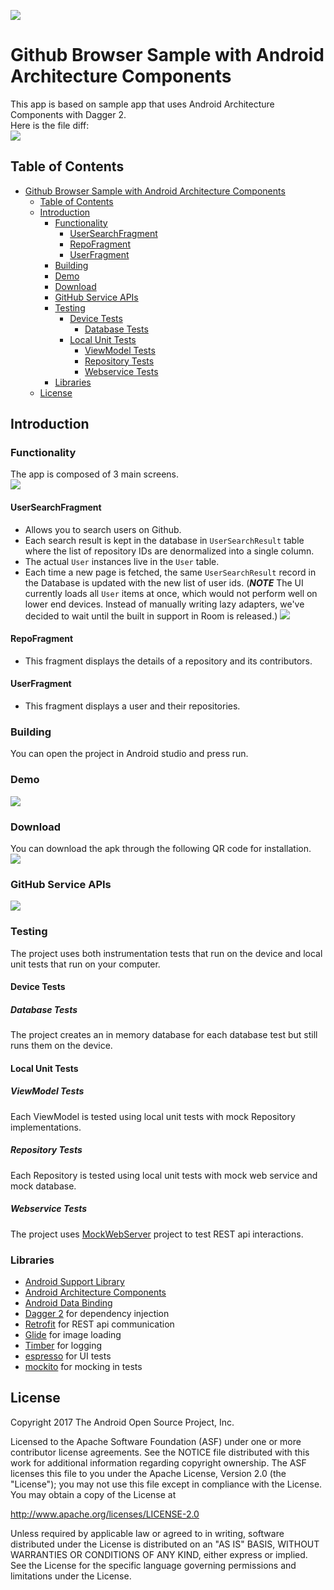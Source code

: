 ![](./icon.png)

Github Browser Sample with Android Architecture Components
===========================================================

This app is based on sample app that uses Android Architecture Components with Dagger 2.  
Here is the file diff:  
![](./README/diff.png)

## Table of Contents
<!-- START doctoc generated TOC please keep comment here to allow auto update -->
<!-- DON'T EDIT THIS SECTION, INSTEAD RE-RUN doctoc TO UPDATE -->
- [Github Browser Sample with Android Architecture Components](#github-browser-sample-with-android-architecture-components)
  - [Table of Contents](#table-of-contents)
  - [Introduction](#introduction)
    - [Functionality](#functionality)
      - [UserSearchFragment](#usersearchfragment)
      - [RepoFragment](#repofragment)
      - [UserFragment](#userfragment)
    - [Building](#building)
    - [Demo](#demo)
    - [Download](#download)
    - [GitHub Service APIs](#github-service-apis)
    - [Testing](#testing)
      - [Device Tests](#device-tests)
        - [Database Tests](#database-tests)
      - [Local Unit Tests](#local-unit-tests)
        - [ViewModel Tests](#viewmodel-tests)
        - [Repository Tests](#repository-tests)
        - [Webservice Tests](#webservice-tests)
    - [Libraries](#libraries)
  - [License](#license)
<!-- END doctoc generated TOC please keep comment here to allow auto update -->


Introduction
-------------

### Functionality
The app is composed of 3 main screens.  
![](./README/screens.png)

#### UserSearchFragment  
- Allows you to search users on Github.  
- Each search result is kept in the database in `UserSearchResult` table where
the list of repository IDs are denormalized into a single column.  
- The actual `User` instances live in the `User` table.  
- Each time a new page is fetched, the same `UserSearchResult` record in the
Database is updated with the new list of user ids. 
 (***NOTE*** The UI currently loads all `User` items at once, which would not
perform well on lower end devices. Instead of manually writing lazy
adapters, we've decided to wait until the built in support in Room is released.)
![](./README/callstack.png)

#### RepoFragment 
- This fragment displays the details of a repository and its contributors.  

#### UserFragment
- This fragment displays a user and their repositories.  

### Building
You can open the project in Android studio and press run.

### Demo
[![](./README/demo.gif)](https://youtu.be/5hR6vYgWHfI)

### Download
You can download the apk through the following QR code for installation.  
![](./README/qrcode.svg)

### GitHub Service APIs
![](./README/apis.png)

### Testing
The project uses both instrumentation tests that run on the device
and local unit tests that run on your computer.

#### Device Tests
##### Database Tests
The project creates an in memory database for each database test but still
runs them on the device.

#### Local Unit Tests
##### ViewModel Tests
Each ViewModel is tested using local unit tests with mock Repository
implementations.
##### Repository Tests
Each Repository is tested using local unit tests with mock web service and
mock database.
##### Webservice Tests
The project uses [MockWebServer][mockwebserver] project to test REST api interactions.


### Libraries
* [Android Support Library][support-lib]
* [Android Architecture Components][arch]
* [Android Data Binding][data-binding]
* [Dagger 2][dagger2] for dependency injection
* [Retrofit][retrofit] for REST api communication
* [Glide][glide] for image loading
* [Timber][timber] for logging
* [espresso][espresso] for UI tests
* [mockito][mockito] for mocking in tests


[mockwebserver]: https://github.com/square/okhttp/tree/master/mockwebserver
[support-lib]: https://developer.android.com/topic/libraries/support-library/index.html
[arch]: https://developer.android.com/arch
[data-binding]: https://developer.android.com/topic/libraries/data-binding/index.html
[espresso]: https://google.github.io/android-testing-support-library/docs/espresso/
[dagger2]: https://google.github.io/dagger
[retrofit]: http://square.github.io/retrofit
[glide]: https://github.com/bumptech/glide
[timber]: https://github.com/JakeWharton/timber
[mockito]: http://site.mockito.org

License
--------

Copyright 2017 The Android Open Source Project, Inc.

Licensed to the Apache Software Foundation (ASF) under one or more contributor
license agreements.  See the NOTICE file distributed with this work for
additional information regarding copyright ownership.  The ASF licenses this
file to you under the Apache License, Version 2.0 (the "License"); you may not
use this file except in compliance with the License.  You may obtain a copy of
the License at

http://www.apache.org/licenses/LICENSE-2.0

Unless required by applicable law or agreed to in writing, software
distributed under the License is distributed on an "AS IS" BASIS, WITHOUT
WARRANTIES OR CONDITIONS OF ANY KIND, either express or implied.  See the
License for the specific language governing permissions and limitations under
the License.
